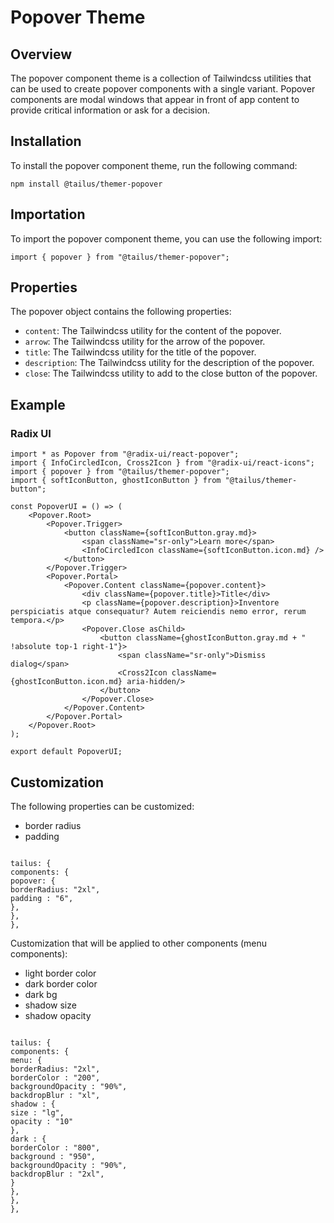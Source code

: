 # Popover Theme

## Overview

The popover component theme is a collection of Tailwindcss utilities that can be used to create popover components with a single variant. Popover components are modal windows that appear in front of app content to provide critical information or ask for a decision.

## Installation

To install the popover component theme, run the following command:

`npm install @tailus/themer-popover`

## Importation

To import the popover component theme, you can use the following import:

```
import { popover } from "@tailus/themer-popover";
```

## Properties

The popover object contains the following properties:

-   `content`: The Tailwindcss utility for the content of the popover.
-   `arrow`: The Tailwindcss utility for the arrow of the popover.
-   `title`: The Tailwindcss utility for the title of the popover.
-   `description`: The Tailwindcss utility for the description of the popover.
-   `close`: The Tailwindcss utility to add to the close button of the popover.

## Example

### Radix UI

```
import * as Popover from "@radix-ui/react-popover";
import { InfoCircledIcon, Cross2Icon } from "@radix-ui/react-icons";
import { popover } from "@tailus/themer-popover";
import { softIconButton, ghostIconButton } from "@tailus/themer-button";

const PopoverUI = () => (
    <Popover.Root>
        <Popover.Trigger>
            <button className={softIconButton.gray.md}>
                <span className="sr-only">Learn more</span>
                <InfoCircledIcon className={softIconButton.icon.md} />
            </button>
        </Popover.Trigger>
        <Popover.Portal>
            <Popover.Content className={popover.content}>
                <div className={popover.title}>Title</div>
                <p className={popover.description}>Inventore perspiciatis atque consequatur? Autem reiciendis nemo error, rerum tempora.</p>
                <Popover.Close asChild>
                    <button className={ghostIconButton.gray.md + " !absolute top-1 right-1"}>
                        <span className="sr-only">Dismiss dialog</span>
                        <Cross2Icon className={ghostIconButton.icon.md} aria-hidden/>
                    </button>
                </Popover.Close>
            </Popover.Content>
        </Popover.Portal>
    </Popover.Root>
);

export default PopoverUI;
```

## Customization

The following properties can be customized:

-   border radius
-   padding

```

tailus: {
components: {
popover: {
borderRadius: "2xl",
padding : "6",
},
},
},

```

Customization that will be applied to other components (menu components):

-   light border color
-   dark border color
-   dark bg
-   shadow size
-   shadow opacity

```

tailus: {
components: {
menu: {
borderRadius: "2xl",
borderColor : "200",
backgroundOpacity : "90%",
backdropBlur : "xl",
shadow : {
size : "lg",
opacity : "10"
},
dark : {
borderColor : "800",
background : "950",
backgroundOpacity : "90%",
backdropBlur : "2xl",
}
},
},
},

```

```

```
